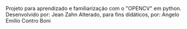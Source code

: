 Projeto para aprendizado e familiarização com o "OPENCV" em python.
Desenvolvido por: Jean Zahn
Alterado, para fins didáticos, por: Angelo Emílio Contro Boni
